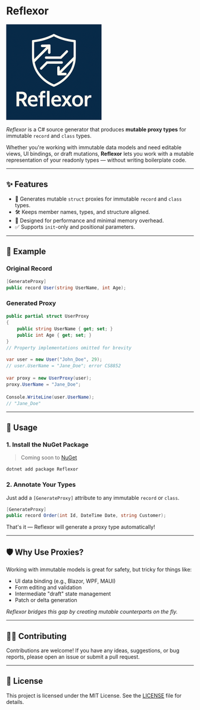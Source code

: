 # Reflexor

[<img src="https://raw.githubusercontent.com/sadicangel/reflexor/refs/heads/main/icon.png" width="256"/>](image.png)

_Reflexor_ is a C# source generator that produces **mutable proxy types** for immutable `record` and `class` types.

Whether you're working with immutable data models and need editable views, UI bindings, or draft mutations, **Reflexor** lets you work with a mutable representation of your readonly types — without writing boilerplate code.

---

## ✨ Features

- 🧬 Generates mutable `struct` proxies for immutable `record` and `class` types.
- 🛠️ Keeps member names, types, and structure aligned.
- 💨 Designed for performance and minimal memory overhead.
- ✅ Supports `init`-only and positional parameters.

---

## 🚀 Example

### Original Record

```csharp
[GenerateProxy]
public record User(string UserName, int Age);
```

### Generated Proxy

```csharp
public partial struct UserProxy
{
    public string UserName { get; set; }
    public int Age { get; set; }
}
// Property implementations omitted for brevity
```

```csharp
var user = new User("John_Doe", 29);
// user.UserName = "Jane_Doe"; error CS8852

var proxy = new UserProxy(user);
proxy.UserName = "Jane_Doe";

Console.WriteLine(user.UserName);
// "Jane_Doe"
```

---

## 🧩 Usage

### 1. Install the NuGet Package

> Coming soon to [NuGet](https://www.nuget.org/)

```bash
dotnet add package Reflexor
```

### 2. Annotate Your Types

Just add a `[GenerateProxy]` attribute to any immutable `record` or `class`.

```csharp
[GenerateProxy]
public record Order(int Id, DateTime Date, string Customer);
```

That's it — Reflexor will generate a proxy type automatically!

---

## 🛡️ Why Use Proxies?

Working with immutable models is great for safety, but tricky for things like:

- UI data binding (e.g., Blazor, WPF, MAUI)
- Form editing and validation
- Intermediate "draft" state management
- Patch or delta generation

_Reflexor bridges this gap by creating mutable counterparts on the fly._

---

## 👷‍♂️ Contributing

Contributions are welcome! If you have any ideas, suggestions, or bug reports, please open an issue or submit a pull request.

---

## 📄 License


This project is licensed under the MIT License. See the [LICENSE](https://github.com/sadicangel/reflexor/blob/main/LICENSE) file for details.
